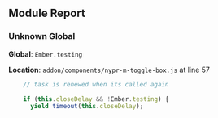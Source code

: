 ## Module Report
### Unknown Global

**Global**: `Ember.testing`

**Location**: `addon/components/nypr-m-toggle-box.js` at line 57

```js
    // task is renewed when its called again

    if (this.closeDelay && !Ember.testing) {
      yield timeout(this.closeDelay);

```
